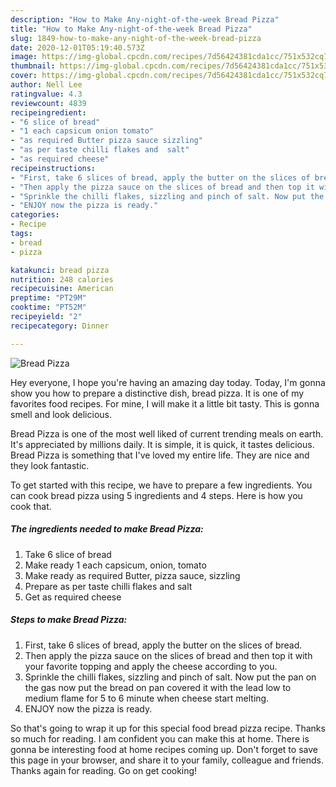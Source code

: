 ```yaml
---
description: "How to Make Any-night-of-the-week Bread Pizza"
title: "How to Make Any-night-of-the-week Bread Pizza"
slug: 1849-how-to-make-any-night-of-the-week-bread-pizza
date: 2020-12-01T05:19:40.573Z
image: https://img-global.cpcdn.com/recipes/7d56424381cda1cc/751x532cq70/bread-pizza-recipe-main-photo.jpg
thumbnail: https://img-global.cpcdn.com/recipes/7d56424381cda1cc/751x532cq70/bread-pizza-recipe-main-photo.jpg
cover: https://img-global.cpcdn.com/recipes/7d56424381cda1cc/751x532cq70/bread-pizza-recipe-main-photo.jpg
author: Nell Lee
ratingvalue: 4.3
reviewcount: 4839
recipeingredient:
- "6 slice of bread"
- "1 each capsicum onion tomato"
- "as required Butter pizza sauce sizzling"
- "as per taste chilli flakes and  salt"
- "as required cheese"
recipeinstructions:
- "First, take 6 slices of bread, apply the butter on the slices of bread."
- "Then apply the pizza sauce on the slices of bread and then top it with your favorite topping and apply the cheese according to you."
- "Sprinkle the chilli flakes, sizzling and pinch of salt. Now put the pan on the gas now put the bread on pan covered it with the lead low to medium flame for 5 to 6 minute when cheese start melting."
- "ENJOY now the pizza is ready."
categories:
- Recipe
tags:
- bread
- pizza

katakunci: bread pizza 
nutrition: 248 calories
recipecuisine: American
preptime: "PT29M"
cooktime: "PT52M"
recipeyield: "2"
recipecategory: Dinner

---
```



![Bread Pizza](https://img-global.cpcdn.com/recipes/7d56424381cda1cc/751x532cq70/bread-pizza-recipe-main-photo.jpg)

Hey everyone, I hope you're having an amazing day today. Today, I'm gonna show you how to prepare a distinctive dish, bread pizza. It is one of my favorites food recipes. For mine, I will make it a little bit tasty. This is gonna smell and look delicious.

Bread Pizza is one of the most well liked of current trending meals on earth. It's appreciated by millions daily. It is simple, it is quick, it tastes delicious. Bread Pizza is something that I've loved my entire life. They are nice and they look fantastic.




To get started with this recipe, we have to prepare a few ingredients. You can cook bread pizza using 5 ingredients and 4 steps. Here is how you cook that.

<!--inarticleads1-->

##### The ingredients needed to make Bread Pizza:

1. Take 6 slice of bread
1. Make ready 1 each capsicum, onion, tomato
1. Make ready as required Butter, pizza sauce, sizzling
1. Prepare as per taste chilli flakes and  salt
1. Get as required cheese




<!--inarticleads2-->

##### Steps to make Bread Pizza:

1. First, take 6 slices of bread, apply the butter on the slices of bread.
1. Then apply the pizza sauce on the slices of bread and then top it with your favorite topping and apply the cheese according to you.
1. Sprinkle the chilli flakes, sizzling and pinch of salt. Now put the pan on the gas now put the bread on pan covered it with the lead low to medium flame for 5 to 6 minute when cheese start melting.
1. ENJOY now the pizza is ready.




So that's going to wrap it up for this special food bread pizza recipe. Thanks so much for reading. I am confident you can make this at home. There is gonna be interesting food at home recipes coming up. Don't forget to save this page in your browser, and share it to your family, colleague and friends. Thanks again for reading. Go on get cooking!
